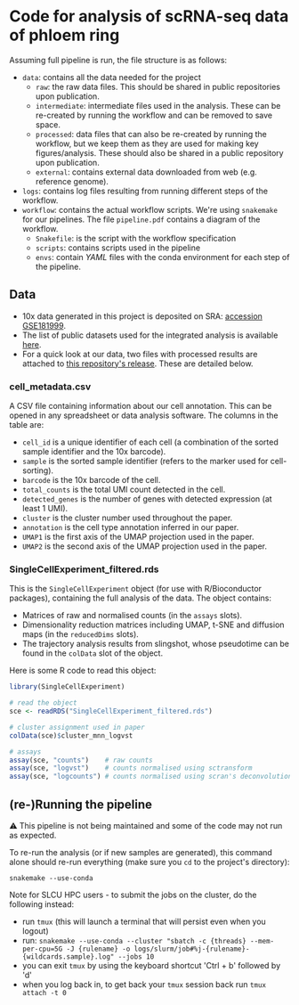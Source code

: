 # Code for analysis of scRNA-seq data of phloem ring

Assuming full pipeline is run, the file structure is as follows:

- `data`: contains all the data needed for the project
  - `raw`: the raw data files. This should be shared in public repositories upon publication.
  - `intermediate`: intermediate files used in the analysis. These can be re-created by running the workflow and can be removed to save space.
  - `processed`: data files that can also be re-created by running the workflow, but we keep them as they are used for making key figures/analysis. These should also be shared in a public repository upon publication.
  - `external`: contains external data downloaded from web (e.g. reference genome).
- `logs`: contains log files resulting from running different steps of the workflow.
- `workflow`: contains the actual workflow scripts. We're using `snakemake` for our pipelines. The file `pipeline.pdf` contains a diagram of the workflow.
  - `Snakefile`: is the script with the workflow specification
  - `scripts`: contains scripts used in the pipeline
  - `envs`: contain _YAML_ files with the conda environment for each step of the pipeline.

## Data

- 10x data generated in this project is deposited on SRA: [accession GSE181999](https://www.ncbi.nlm.nih.gov/geo/query/acc.cgi?acc=GSE181999).
- The list of public datasets used for the integrated analysis is available [here](public_datasets.csv).
- For a quick look at our data, two files with processed results are attached to [this repository's release](https://github.com/tavareshugo/publication_Otero2022_PhloemPoleAtlas/releases/latest). 
  These are detailed below. 
  
### cell_metadata.csv

A CSV file containing information about our cell annotation.
This can be opened in any spreadsheet or data analysis software.
The columns in the table are:

- `cell_id` is a unique identifier of each cell (a combination of the sorted sample identifier and the 10x barcode).
- `sample` is the sorted sample identifier (refers to the marker used for cell-sorting).
- `barcode` is the 10x barcode of the cell.
- `total_counts` is the total UMI count detected in the cell.
- `detected_genes` is the number of genes with detected expression (at least 1 UMI).
- `cluster` is the cluster number used throughout the paper.
- `annotation` is the cell type annotation inferred in our paper.
- `UMAP1` is the first axis of the UMAP projection used in the paper.
- `UMAP2` is the second axis of the UMAP projection used in the paper.


### SingleCellExperiment_filtered.rds

This is the `SingleCellExperiment` object (for use with R/Bioconductor packages), containing the full analysis of the data.
The object contains:

- Matrices of raw and normalised counts (in the `assays` slots).
- Dimensionality reduction matrices including UMAP, t-SNE and diffusion maps (in the `reducedDims` slots).
- The trajectory analysis results from slingshot, whose pseudotime can be found in the `colData` slot of the object.

Here is some R code to read this object: 

```R
library(SingleCellExperiment)

# read the object
sce <- readRDS("SingleCellExperiment_filtered.rds")

# cluster assignment used in paper
colData(sce)$cluster_mnn_logvst

# assays
assay(sce, "counts")    # raw counts
assay(sce, "logvst")    # counts normalised using sctransform
assay(sce, "logcounts") # counts normalised using scran's deconvolution method
```


## (re-)Running the pipeline

:warning: This pipeline is not being maintained and some of the code may not run as expected.

To re-run the analysis (or if new samples are generated), this command alone should
re-run everything (make sure you `cd` to the project's directory):

`snakemake --use-conda`

Note for SLCU HPC users - to submit the jobs on the cluster, do the following instead:

- run `tmux` (this will launch a terminal that will persist even when you logout)
- run: `snakemake --use-conda --cluster "sbatch -c {threads} --mem-per-cpu=5G -J {rulename} -o logs/slurm/job#%j-{rulename}-{wildcards.sample}.log" --jobs 10`
- you can exit `tmux` by using the keyboard shortcut 'Ctrl + b' followed by 'd'
- when you log back in, to get back your `tmux` session back run `tmux attach -t 0`
